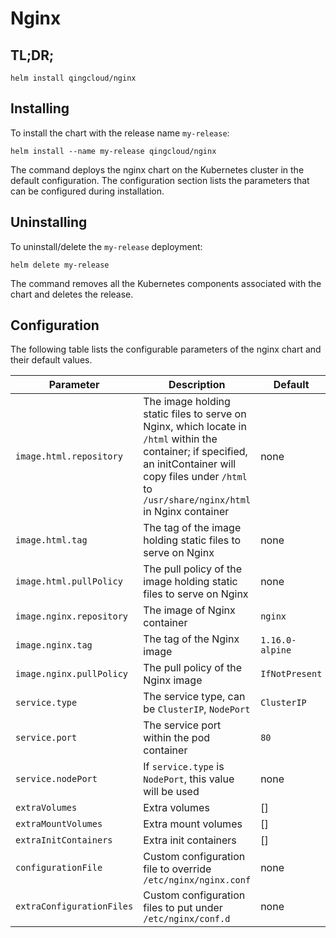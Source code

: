 # Nginx

## TL;DR;

```console
helm install qingcloud/nginx
```

## Installing

To install the chart with the release name `my-release`:

```console
helm install --name my-release qingcloud/nginx
```

The command deploys the nginx chart on the Kubernetes cluster in the default configuration. The configuration section lists the parameters that can be configured during installation.

## Uninstalling

To uninstall/delete the `my-release` deployment:

```console
helm delete my-release
```

The command removes all the Kubernetes components associated with the chart and deletes the release.

## Configuration

The following table lists the configurable parameters of the nginx chart and their default values.

Parameter | Description | Default
--- | --- | ---
`image.html.repository` | The image holding static files to serve on Nginx, which locate in `/html` within the container; if specified, an initContainer will copy files under `/html` to `/usr/share/nginx/html` in Nginx container | none
`image.html.tag` | The tag of the image holding static files to serve on Nginx | none
`image.html.pullPolicy` | The pull policy of the image holding static files to serve on Nginx | none
`image.nginx.repository` | The image of Nginx container | `nginx`
`image.nginx.tag` | The tag of the Nginx image | `1.16.0-alpine`
`image.nginx.pullPolicy` | The pull policy of the Nginx image | `IfNotPresent`
`service.type` | The service type, can be `ClusterIP`, `NodePort` | `ClusterIP`
`service.port` | The service port within the pod container | `80`
`service.nodePort` | If `service.type` is `NodePort`, this value will be used | none
`extraVolumes` | Extra volumes | []
`extraMountVolumes` | Extra mount volumes | []
`extraInitContainers` | Extra init containers | []
`configurationFile` | Custom configuration file to override `/etc/nginx/nginx.conf` | none
`extraConfigurationFiles` | Custom configuration files to put under `/etc/nginx/conf.d` | none
